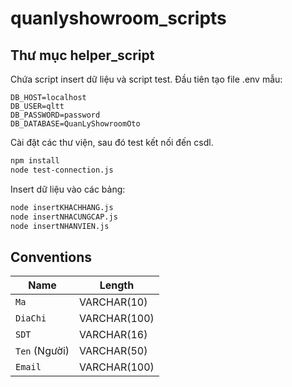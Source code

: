 # quanlyshowroom_scripts

## Thư mục helper_script

Chứa script insert dữ liệu và script test. Đầu tiên  tạo file .env mẫu:
```
DB_HOST=localhost
DB_USER=qltt
DB_PASSWORD=password
DB_DATABASE=QuanLyShowroomOto
```
Cài đặt các thư viện, sau đó test kết nối đến csdl.
```sh
npm install
node test-connection.js
```
Insert dữ liệu vào các bảng:
```sh
node insertKHACHHANG.js
node insertNHACUNGCAP.js 
node insertNHANVIEN.js
```

## Conventions

| Name | Length |
| ------ | ------ |
| `Ma` | VARCHAR(10) |
| `DiaChi` | VARCHAR(100) |
| `SDT` | VARCHAR(16) |
| `Ten` (Người) | VARCHAR(50) |
| `Email` | VARCHAR(100) |
